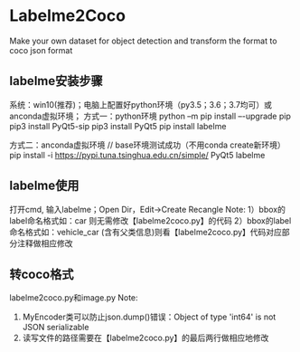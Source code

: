 # Labelme2Coco
Make your own dataset for object detection and transform the format to coco json format

## labelme安装步骤

系统：win10(推荐)；电脑上配置好python环境（py3.5；3.6；3.7均可）或anconda虚拟环境；
方式一：python环境
python –m pip install –-upgrade pip
pip3 install PyQt5-sip
pip3 install PyQt5
pip install labelme

方式二：anconda虚拟环境
// base环境测试成功（不用conda create新环境）
pip install -i https://pypi.tuna.tsinghua.edu.cn/simple/ PyQt5 labelme

## labelme使用
打开cmd, 输入labelme；Open Dir，Edit->Create Recangle
Note: 
1）bbox的label命名格式如：car 则无需修改【labelme2coco.py】的代码
2）bbox的label命名格式如：vehicle_car  (含有父类信息)则看【labelme2coco.py】代码对应部分注释做相应修改

## 转coco格式
labelme2coco.py和image.py
Note: 
1) MyEncoder类可以防止json.dump()错误：Object of type 'int64' is not JSON serializable
2) 读写文件的路径需要在【labelme2coco.py】的最后两行做相应地修改
